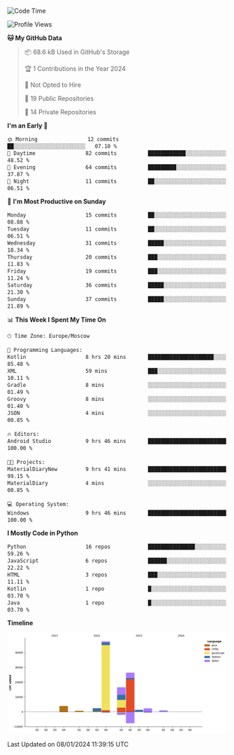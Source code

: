 <!--START_SECTION:waka-->
![Code Time](http://img.shields.io/badge/Code%20Time-176%20hrs%207%20mins-blue)

![Profile Views](http://img.shields.io/badge/Profile%20Views-0-blue)

**🐱 My GitHub Data** 

> 📦 68.6 kB Used in GitHub's Storage 
 > 
> 🏆 1 Contributions in the Year 2024
 > 
> 🚫 Not Opted to Hire
 > 
> 📜 19 Public Repositories 
 > 
> 🔑 14 Private Repositories 
 > 
**I'm an Early 🐤** 

```text
🌞 Morning                12 commits          ██░░░░░░░░░░░░░░░░░░░░░░░   07.10 % 
🌆 Daytime                82 commits          ████████████░░░░░░░░░░░░░   48.52 % 
🌃 Evening                64 commits          █████████░░░░░░░░░░░░░░░░   37.87 % 
🌙 Night                  11 commits          ██░░░░░░░░░░░░░░░░░░░░░░░   06.51 % 
```
📅 **I'm Most Productive on Sunday** 

```text
Monday                   15 commits          ██░░░░░░░░░░░░░░░░░░░░░░░   08.88 % 
Tuesday                  11 commits          ██░░░░░░░░░░░░░░░░░░░░░░░   06.51 % 
Wednesday                31 commits          █████░░░░░░░░░░░░░░░░░░░░   18.34 % 
Thursday                 20 commits          ███░░░░░░░░░░░░░░░░░░░░░░   11.83 % 
Friday                   19 commits          ███░░░░░░░░░░░░░░░░░░░░░░   11.24 % 
Saturday                 36 commits          █████░░░░░░░░░░░░░░░░░░░░   21.30 % 
Sunday                   37 commits          █████░░░░░░░░░░░░░░░░░░░░   21.89 % 
```


📊 **This Week I Spent My Time On** 

```text
🕑︎ Time Zone: Europe/Moscow

💬 Programming Languages: 
Kotlin                   8 hrs 20 mins       █████████████████████░░░░   85.48 % 
XML                      59 mins             ███░░░░░░░░░░░░░░░░░░░░░░   10.11 % 
Gradle                   8 mins              ░░░░░░░░░░░░░░░░░░░░░░░░░   01.49 % 
Groovy                   8 mins              ░░░░░░░░░░░░░░░░░░░░░░░░░   01.40 % 
JSON                     4 mins              ░░░░░░░░░░░░░░░░░░░░░░░░░   00.85 % 

🔥 Editors: 
Android Studio           9 hrs 46 mins       █████████████████████████   100.00 % 

🐱‍💻 Projects: 
MaterialDiaryNew         9 hrs 41 mins       █████████████████████████   99.15 % 
MaterialDiary            4 mins              ░░░░░░░░░░░░░░░░░░░░░░░░░   00.85 % 

💻 Operating System: 
Windows                  9 hrs 46 mins       █████████████████████████   100.00 % 
```

**I Mostly Code in Python** 

```text
Python                   16 repos            ███████████████░░░░░░░░░░   59.26 % 
JavaScript               6 repos             ██████░░░░░░░░░░░░░░░░░░░   22.22 % 
HTML                     3 repos             ███░░░░░░░░░░░░░░░░░░░░░░   11.11 % 
Kotlin                   1 repo              █░░░░░░░░░░░░░░░░░░░░░░░░   03.70 % 
Java                     1 repo              █░░░░░░░░░░░░░░░░░░░░░░░░   03.70 % 
```



**Timeline**

![Lines of Code chart](https://raw.githubusercontent.com/Adlemex/Adlemex/main/assets/bar_graph.png)


 Last Updated on 08/01/2024 11:39:15 UTC
<!--END_SECTION:waka-->
